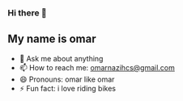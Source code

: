 ### Hi there 👋
## My name is omar
<!--
**omarnazih/omarnazih** is a ✨ _special_ ✨ repository because its `README.md` (this file) appears on your GitHub profile.

Here are some ideas to get you started:

- 🔭 I’m currently working on ...
- 🌱 I’m currently learning ...
- 👯 I’m looking to collaborate on ...
- 🤔 I’m looking for help with ...
- 💬 Ask me about ...
- 📫 How to reach me: ...
- 😄 Pronouns: ...
- ⚡ Fun fact: ...
-->

<!-- - 🔭 I’m currently working on improving my js skills-->
- 💬 Ask me about anything
- 📫 How to reach me: omarnazihcs@gmail.com
- 😄 Pronouns: omar like omar 
- ⚡ Fun fact: i love riding bikes
